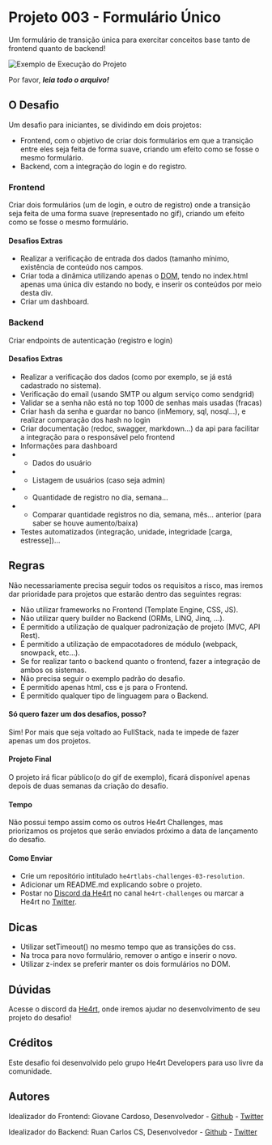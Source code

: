 # Projeto 003 - Formulário Único
 
Um formulário de transição única para exercitar conceitos base tanto de frontend quanto de backend!

![Exemplo de Execução do Projeto](https://i.imgur.com/LWDXiYx.gif)
 
Por favor, ***leia todo o arquivo!***
 
## O Desafio
 
Um desafio para iniciantes, se dividindo em dois projetos:
 
- Frontend, com o objetivo de criar dois formulários em que a transição entre eles seja feita de forma suave, criando um efeito como se fosse o mesmo formulário.
- Backend, com a integração do login e do registro.
 
### Frontend
 
Criar dois formulários (um de login, e outro de registro) onde a transição seja feita de uma forma suave (representado no gif), criando um efeito como se fosse o mesmo formulário.
 
#### Desafios Extras
 
- Realizar a verificação de entrada dos dados (tamanho mínimo, existência de conteúdo nos campos.
- Criar toda a dinâmica utilizando apenas o [DOM](https://developer.mozilla.org/pt-BR/docs/DOM/Referencia_do_DOM), tendo no index.html apenas uma única div estando no body, e inserir os conteúdos por meio desta div.
- Criar um dashboard.
 
### Backend
 
Criar endpoints de autenticação (registro e login)

#### Desafios Extras
 
- Realizar a verificação dos dados (como por exemplo, se já está cadastrado no sistema).
- Verificação do email (usando SMTP ou algum serviço como sendgrid)
- Validar se a senha não está no top 1000 de senhas mais usadas (fracas)
- Criar hash da senha e guardar no banco (inMemory, sql, nosql...), e realizar comparação dos hash no login
- Criar documentação (redoc, swagger, markdown…) da api para facilitar a integração para o responsável pelo frontend
- Informações para dashboard
- - Dados do usuário
- - Listagem de usuários (caso seja admin)
- - Quantidade de registro no dia, semana…
- - Comparar quantidade registros no dia, semana, mês… anterior (para saber se houve aumento/baixa)
- Testes automatizados (integração, unidade, integridade [carga, estresse])...
 
## Regras
 
Não necessariamente precisa seguir todos os requisitos a risco, mas iremos dar prioridade para projetos que estarão dentro das seguintes regras:
 
- Não utilizar frameworks no Frontend (Template Engine, CSS, JS).
- Não utilizar query builder no Backend (ORMs, LINQ, Jinq, …).
- É permitido a utilização de qualquer padronização de projeto (MVC, API Rest).
- É permitido a utilização de empacotadores de módulo (webpack, snowpack, etc…).
- Se for realizar tanto o backend quanto o frontend, fazer a integração de ambos os sistemas.
- Não precisa seguir o exemplo padrão do desafio.
- É permitido apenas html, css e js para o Frontend.
- É permitido qualquer tipo de linguagem para o Backend.

 
#### Só quero fazer um dos desafios, posso?
 
Sim! Por mais que seja voltado ao FullStack, nada te impede de fazer apenas um dos projetos.
 
#### Projeto Final
 
O projeto irá ficar público(o do gif de exemplo), ficará disponível apenas depois de duas semanas da criação do desafio.
 
#### Tempo
 
Não possui tempo assim como os outros He4rt Challenges, mas priorizamos os projetos que serão enviados próximo a data de lançamento do desafio.
 
#### Como Enviar
 
- Crie um repositório intitulado `he4rtlabs-challenges-03-resolution`.
- Adicionar um README.md explicando sobre o projeto.
- Postar no [Discord da He4rt](http://discord.io/he4rt) no canal `he4rt-challenges` ou marcar a He4rt no [Twitter](https://twitter.com/He4rtDevs).
 
## Dicas
 
- Utilizar setTimeout() no mesmo tempo que as transições do css.
- Na troca para novo formulário, remover o antigo e inserir o novo.
- Utilizar z-index se preferir manter os dois formulários no DOM.
 
## Dúvidas
 
Acesse o discord da [He4rt](discord.io/he4rt), onde iremos ajudar no desenvolvimento de seu projeto do desafio!
 
## Créditos
 
Este desafio foi desenvolvido pelo grupo He4rt Developers para uso livre da comunidade.
 
## Autores
 
Idealizador do Frontend: Giovane Cardoso, Desenvolvedor - [Github](https://github.com/Novout) - [Twitter](https://twitter.com/NovoutT)
 
Idealizador do Backend: Ruan Carlos CS, Desenvolvedor - [Github](https://github.com/Logikoz) - [Twitter](https://twitter.com/Logikoz)

